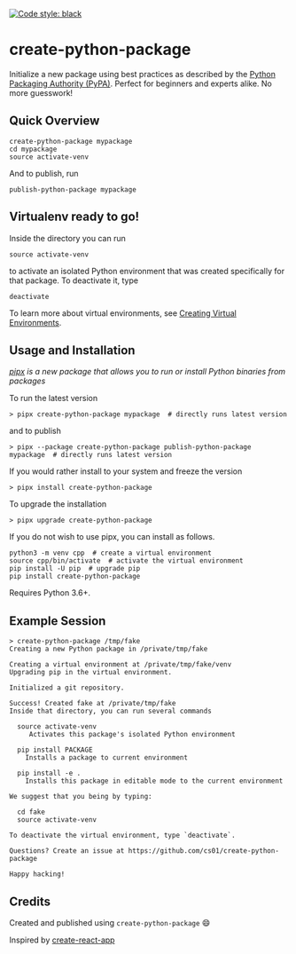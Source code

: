 <a href="https://github.com/ambv/black"><img alt="Code style: black" src="https://img.shields.io/badge/code%20style-black-000000.svg"></a>

# create-python-package
Initialize a new package using best practices as described by the [Python Packaging Authority (PyPA)](https://packaging.python.org/tutorials/packaging-projects/). Perfect for beginners and experts alike. No more guesswork!


## Quick Overview
```
create-python-package mypackage
cd mypackage
source activate-venv
```

And to publish, run
```
publish-python-package mypackage
```

## Virtualenv ready to go!
Inside the directory you can run
```
source activate-venv
```
to activate an isolated Python environment that was created specifically for that package. To deactivate it, type
```
deactivate
```

To learn more about virtual environments, see [Creating Virtual Environments](https://packaging.python.org/tutorials/installing-packages/#creating-virtual-environments).

## Usage and Installation
*[pipx](https://github.com/cs01/pipx) is a new package that allows you to run or install Python binaries from packages*

To run the latest version

```
> pipx create-python-package mypackage  # directly runs latest version
```

and to publish
```
> pipx --package create-python-package publish-python-package mypackage  # directly runs latest version
```

If you would rather install to your system and freeze the version
```
> pipx install create-python-package
```
To upgrade the installation
```
> pipx upgrade create-python-package
```

If you do not wish to use pipx, you can install as follows.
```
python3 -m venv cpp  # create a virtual environment
source cpp/bin/activate  # activate the virtual environment
pip install -U pip  # upgrade pip
pip install create-python-package
```


Requires Python 3.6+.

## Example Session
```
> create-python-package /tmp/fake
Creating a new Python package in /private/tmp/fake

Creating a virtual environment at /private/tmp/fake/venv
Upgrading pip in the virtual environment.

Initialized a git repository.

Success! Created fake at /private/tmp/fake
Inside that directory, you can run several commands

  source activate-venv
     Activates this package's isolated Python environment

  pip install PACKAGE
    Installs a package to current environment

  pip install -e .
    Installs this package in editable mode to the current environment

We suggest that you being by typing:

  cd fake
  source activate-venv

To deactivate the virtual environment, type `deactivate`.

Questions? Create an issue at https://github.com/cs01/create-python-package

Happy hacking!
```

## Credits
Created and published using `create-python-package` 😄

Inspired by [create-react-app](https://github.com/facebook/create-react-app)

